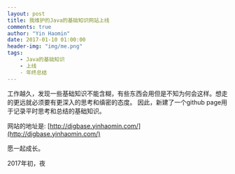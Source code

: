 ```yaml
---
layout: post
title: 我维护的Java的基础知识网站上线
comments: true
author: "Yin Haomin"
date: 2017-01-10 01:00:00
header-img: "img/me.png"
tags:
    - Java的基础知识
    - 上线
    - 年终总结
---
```


工作越久，发现一些基础知识不能含糊，有些东西会用但是不知为何会这样。想走的更远就必须要有更深入的思考和缜密的态度。
因此，新建了一个github page用于记录平时思考和总结的基础知识。

网站的地址是: [http://digbase.yinhaomin.com/](http://digbase.yinhaomin.com/)

愿一起成长。

2017年初，夜
